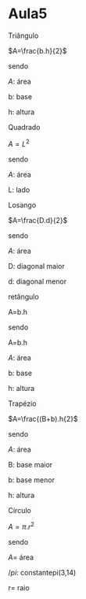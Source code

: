# Aula5

Triângulo

$A=\frac{b.h}{2}$

sendo


$A$: área 

b: base

h: altura


Quadrado 


$A=L^{2}$


sendo


$A$: área 


L: lado


Losango

$A=\frac{D.d}{2}$


sendo

$A$: área 

D: diagonal maior

d: diagonal menor



retângulo 

A=b.h

sendo

A=b.h

$A$: área 

b: base

h: altura 


Trapézio 


$A=\frac{(B+b).h{2}$


sendo


$A$: área 

B: base maior

b: base menor

h: altura 


Círculo 

$A=\pi.r^{2}$

sendo

$A$= área 

$/pi$: constantepi(3,14)

r= raio



